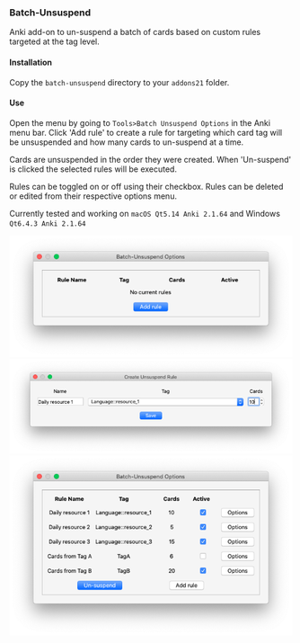 ### Batch-Unsuspend

Anki add-on to un-suspend a batch of cards based on custom rules targeted at the tag level.

#### Installation

Copy the  `batch-unsuspend`  directory to your  `addons21`  folder. 

#### Use

Open the menu by going to `Tools>Batch Unsuspend Options` in the Anki menu bar. Click 'Add rule' to create a rule for targeting which card tag will be unsuspended and how many cards to un-suspend at a time.

Cards are unsuspended in the order they were created. When 'Un-suspend' is clicked the selected rules will be executed.

Rules can be toggled on or off using their checkbox. Rules can be deleted or edited from their respective options menu.

Currently tested and working on  `macOS Qt5.14 Anki 2.1.64` and Windows `Qt6.4.3 Anki 2.1.64`

![](./assets/options_window.png)
![](./assets/create_rule.png)
![](./assets/rules_added.png)